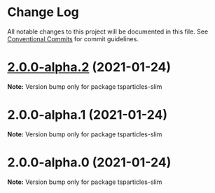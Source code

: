 # Change Log

All notable changes to this project will be documented in this file.
See [Conventional Commits](https://conventionalcommits.org) for commit guidelines.

# [2.0.0-alpha.2](https://github.com/matteobruni/tsparticles/compare/tsparticles-slim@2.0.0-alpha.1...tsparticles-slim@2.0.0-alpha.2) (2021-01-24)

**Note:** Version bump only for package tsparticles-slim





# 2.0.0-alpha.1 (2021-01-24)

**Note:** Version bump only for package tsparticles-slim





# 2.0.0-alpha.0 (2021-01-24)

**Note:** Version bump only for package tsparticles-slim
